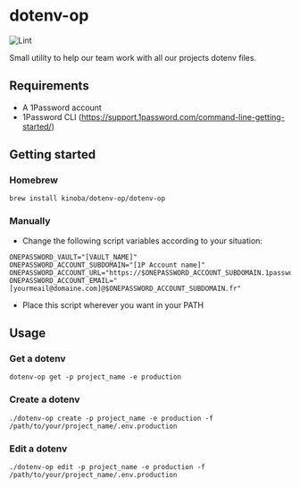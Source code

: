 # dotenv-op

![Lint](https://github.com/Kinoba/dotenv-op/workflows/Lint/badge.svg)

Small utility to help our team work with all our projects dotenv files.

## Requirements 

- A 1Password account
- 1Password CLI (https://support.1password.com/command-line-getting-started/)

## Getting started

### Homebrew

```
brew install kinoba/dotenv-op/dotenv-op
```

### Manually

- Change the following script variables according to your situation:

```
ONEPASSWORD_VAULT="[VAULT_NAME]"
ONEPASSWORD_ACCOUNT_SUBDOMAIN="[1P Account name]"
ONEPASSWORD_ACCOUNT_URL="https://$ONEPASSWORD_ACCOUNT_SUBDOMAIN.1password.eu"
ONEPASSWORD_ACCOUNT_EMAIL="[yourmeail@domaine.com]@$ONEPASSWORD_ACCOUNT_SUBDOMAIN.fr"
```

- Place this script wherever you want in your PATH

## Usage

### Get a dotenv

```
dotenv-op get -p project_name -e production
```

### Create a dotenv

```
./dotenv-op create -p project_name -e production -f /path/to/your/project_name/.env.production
```

### Edit a dotenv

```
./dotenv-op edit -p project_name -e production -f /path/to/your/project_name/.env.production
```

